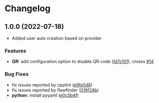 # Changelog

## 1.0.0 (2022-07-18)
* Added user auto creation based on provider

### Features

* **QR:** add configuration option to disable QR code ([fd7c101](https://www.github.com/ICS-MU/pam_oauth2_device/commit/fd7c101e397df09932223f8b9f1de500c9ec3cf2)), closes [#14](https://www.github.com/ICS-MU/pam_oauth2_device/issues/14)


### Bug Fixes

* fix issues reported by cpplint ([e9fe5d6](https://www.github.com/ICS-MU/pam_oauth2_device/commit/e9fe5d6cfdf2f7ac035c0f124abb5b399cb09fee))
* fix issues reported by flawfinder ([019f24b](https://www.github.com/ICS-MU/pam_oauth2_device/commit/019f24b6d720953ec9d60348528cd28676a33f55))
* **python:** install pyyaml ([e0c5b4f](https://www.github.com/ICS-MU/pam_oauth2_device/commit/e0c5b4f3ccc67f83c9cfd623eda055e284e1d4e2))
